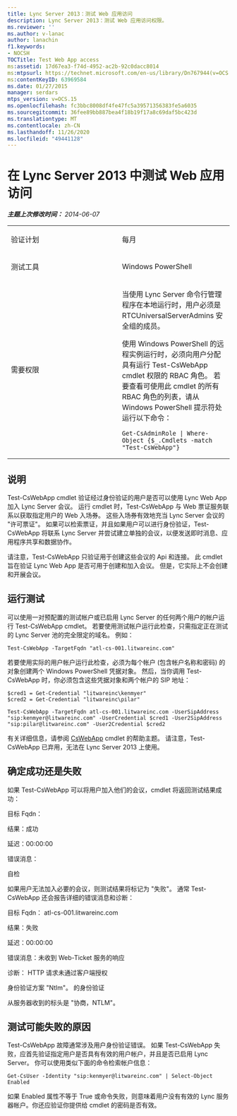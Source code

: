 ```yaml
---
title: Lync Server 2013：测试 Web 应用访问
description: Lync Server 2013：测试 Web 应用访问权限。
ms.reviewer: ''
ms.author: v-lanac
author: lanachin
f1.keywords:
- NOCSH
TOCTitle: Test Web App access
ms:assetid: 17d67ea3-f74d-4952-ac2b-92c0dacc8014
ms:mtpsurl: https://technet.microsoft.com/en-us/library/Dn767944(v=OCS.15)
ms:contentKeyID: 63969584
ms.date: 01/27/2015
manager: serdars
mtps_version: v=OCS.15
ms.openlocfilehash: fc3bbc8008df4fe47fc5a39571356383fe5a6035
ms.sourcegitcommit: 36fee89bb887bea4f18b19f17a8c69daf5bc423d
ms.translationtype: MT
ms.contentlocale: zh-CN
ms.lasthandoff: 11/26/2020
ms.locfileid: "49441128"
---
```

# <a name="test-web-app-access-in-lync-server-2013"></a>在 Lync Server 2013 中测试 Web 应用访问

<div data-xmlns="http://www.w3.org/1999/xhtml">

<div class="topic" data-xmlns="http://www.w3.org/1999/xhtml" data-msxsl="urn:schemas-microsoft-com:xslt" data-cs="https://msdn.microsoft.com/">

<div data-asp="https://msdn2.microsoft.com/asp">



</div>

<div id="mainSection">

<div id="mainBody">

<span> </span>

_**主题上次修改时间：** 2014-06-07_


<table>
<colgroup>
<col style="width: 50%" />
<col style="width: 50%" />
</colgroup>
<tbody>
<tr class="odd">
<td><p>验证计划</p></td>
<td><p>每月</p></td>
</tr>
<tr class="even">
<td><p>测试工具</p></td>
<td><p>Windows PowerShell</p></td>
</tr>
<tr class="odd">
<td><p>需要权限</p></td>
<td><p>当使用 Lync Server 命令行管理程序在本地运行时，用户必须是 RTCUniversalServerAdmins 安全组的成员。</p>
<p>使用 Windows PowerShell 的远程实例运行时，必须向用户分配具有运行 Test-CsWebApp cmdlet 权限的 RBAC 角色。 若要查看可使用此 cmdlet 的所有 RBAC 角色的列表，请从 Windows PowerShell 提示符处运行以下命令：</p>
<pre><code>Get-CsAdminRole | Where-Object {$_.Cmdlets -match &quot;Test-CsWebApp&quot;}</code></pre></td>
</tr>
</tbody>
</table>


<div>

## <a name="description"></a>说明

Test-CsWebApp cmdlet 验证经过身份验证的用户是否可以使用 Lync Web App 加入 Lync Server 会议。 运行 cmdlet 时，Test-CsWebApp 与 Web 票证服务联系以获取指定用户的 Web 入场券。 这些入场券有效地充当 Lync Server 会议的 "许可票证"。 如果可以检索票证，并且如果用户可以进行身份验证，Test-CsWebApp 将联系 Lync Server 并尝试建立单独的会议，以便发送即时消息、应用程序共享和数据协作。

请注意，Test-CsWebApp 只验证用于创建这些会议的 Api 和连接。 此 cmdlet 旨在验证 Lync Web App 是否可用于创建和加入会议。 但是，它实际上不会创建和开展会议。

</div>

<div>

## <a name="running-the-test"></a>运行测试

可以使用一对预配置的测试帐户或已启用 Lync Server 的任何两个用户的帐户运行 Test-CsWebApp cmdlet。 若要使用测试帐户运行此检查，只需指定正在测试的 Lync Server 池的完全限定的域名。 例如：

    Test-CsWebApp -TargetFqdn "atl-cs-001.litwareinc.com"

若要使用实际的用户帐户运行此检查，必须为每个帐户 (包含帐户名称和密码) 的对象创建两个 Windows PowerShell 凭据对象。 然后，当你调用 Test-CsWebApp 时，你必须包含这些凭据对象和两个帐户的 SIP 地址：

    $cred1 = Get-Credential "litwareinc\kenmyer"
    $cred2 = Get-Credential "litwareinc\pilar"
    
    Test-CsWebApp -TargetFqdn atl-cs-001.litwareinc.com -UserSipAddress "sip:kenmyer@litwareinc.com" -UserCredential $cred1 -User2SipAddress "sip:pilar@litwareinc.com" -User2Credential $cred2

有关详细信息，请参阅 [CsWebApp](https://docs.microsoft.com/powershell/module/skype/Test-CsWebApp) cmdlet 的帮助主题。 请注意，Test-CsWebApp 已弃用，无法在 Lync Server 2013 上使用。

</div>

<div>

## <a name="determining-success-or-failure"></a>确定成功还是失败

如果 Test-CsWebApp 可以将用户加入他们的会议，cmdlet 将返回测试结果成功：

目标 Fqdn：

结果：成功

延迟：00:00:00

错误消息：

自检

如果用户无法加入必要的会议，则测试结果将标记为 "失败"。 通常 Test-CsWebApp 还会报告详细的错误消息和诊断：

目标 Fqdn： atl-cs-001.litwareinc.com

结果：失败

延迟：00:00:00

错误消息：未收到 Web-Ticket 服务的响应

诊断： HTTP 请求未通过客户端授权

身份验证方案 "Ntlm"。 的身份验证

从服务器收到的标头是 "协商，NTLM"。

</div>

<div>

## <a name="reasons-why-the-test-might-have-failed"></a>测试可能失败的原因

Test-CsWebApp 故障通常涉及用户身份验证错误。 如果 Test-CsWebApp 失败，应首先验证指定用户是否具有有效的用户帐户，并且是否已启用 Lync Server。 你可以使用类似下面的命令检索帐户信息：

    Get-CsUser -Identity "sip:kenmyer@litwareinc.com" | Select-Object Enabled

如果 Enabled 属性不等于 True 或命令失败，则意味着用户没有有效的 Lync 服务器帐户。你还应验证你提供给 cmdlet 的密码是否有效。

</div>

</div>

<span> </span>

</div>

</div>

</div>

